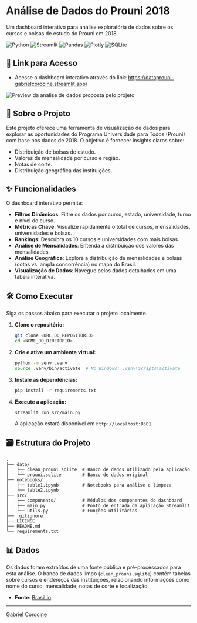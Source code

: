 # Análise de Dados do Prouni 2018

Um dashboard interativo para análise exploratória de dados sobre os cursos e bolsas de estudo do Prouni em 2018.

![Python](https://img.shields.io/badge/Python-3.8%2B-blue?style=for-the-badge&logo=python)
![Streamlit](https://img.shields.io/badge/Streamlit-1.10%2B-red?style=for-the-badge&logo=streamlit)
![Pandas](https://img.shields.io/badge/Pandas-1.4%2B-blue?style=for-the-badge&logo=pandas)
![Plotly](https://img.shields.io/badge/Plotly-5.9%2B-purple?style=for-the-badge&logo=plotly)
![SQLite](https://img.shields.io/badge/SQLite-3-blue?style=for-the-badge&logo=sqlite)

## 🔗 Link para Acesso

- Acesse o dashboard interativo através do link: https://dataprouni-gabrielcorocine.streamlit.app/

![Preview da analise de dados proposta pelo projeto](/home/gabriel/Documentos/Estudos/data_prouni/image/analysis.gif "Preview")

## 🚀 Sobre o Projeto

Este projeto oferece uma ferramenta de visualização de dados para explorar as oportunidades do Programa Universidade para Todos (Prouni) com base nos dados de 2018. O objetivo é fornecer insights claros sobre:

- Distribuição de bolsas de estudo.
- Valores de mensalidade por curso e região.
- Notas de corte.
- Distribuição geográfica das instituições.

## ✨ Funcionalidades

O dashboard interativo permite:

- **Filtros Dinâmicos**: Filtre os dados por curso, estado, universidade, turno e nível do curso.
- **Métricas Chave**: Visualize rapidamente o total de cursos, mensalidades, universidades e bolsas.
- **Rankings**: Descubra os 10 cursos e universidades com mais bolsas.
- **Análise de Mensalidades**: Entenda a distribuição dos valores das mensalidades.
- **Análise Geográfica**: Explore a distribuição de mensalidades e bolsas (cotas vs. ampla concorrência) no mapa do Brasil.
- **Visualização de Dados**: Navegue pelos dados detalhados em uma tabela interativa.

## 🛠️ Como Executar

Siga os passos abaixo para executar o projeto localmente.

1. **Clone o repositório:**

   ```bash
   git clone <URL_DO_REPOSITORIO>
   cd <NOME_DO_DIRETORIO>
   ```
2. **Crie e ative um ambiente virtual:**

   ```bash
   python -m venv .venv
   source .venv/bin/activate  # No Windows: .venv\Scripts\activate
   ```
3. **Instale as dependências:**

   ```bash
   pip install -r requirements.txt
   ```
4. **Execute a aplicação:**

   ```bash
   streamlit run src/main.py
   ```

   A aplicação estará disponível em `http://localhost:8501`.

## 🗃️ Estrutura do Projeto

```
.
├── data/
│   ├── clean_prouni.sqlite  # Banco de dados utilizado pela aplicação
│   └── prouni.sqlite        # Banco de dados original
├── notebooks/
│   ├── table1.ipynb         # Notebooks para análise e limpeza
│   └── table2.ipynb
├── src/
│   ├── components/          # Módulos dos componentes do dashboard
│   ├── main.py              # Ponto de entrada da aplicação Streamlit
│   └── utils.py             # Funções utilitárias
├── .gitignore
├── LICENSE
├── README.md
└── requirements.txt
```

## 📊 Dados

Os dados foram extraídos de uma fonte pública e pré-processados para esta análise. O banco de dados limpo (`clean_prouni.sqlite`) contém tabelas sobre cursos e endereços das instituições, relacionando informações como nome do curso, mensalidade, notas de corte e localização.

- **Fonte**: [Brasil.io
  ](https://brasil.io/dataset/cursos-prouni/cursos/)

---

[Gabriel Corocine](https://github.com/corocine)
